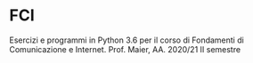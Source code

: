 # FCI
Esercizi e programmi in Python 3.6 per il corso di Fondamenti di Comunicazione e Internet.
Prof. Maier, AA. 2020/21 II semestre

